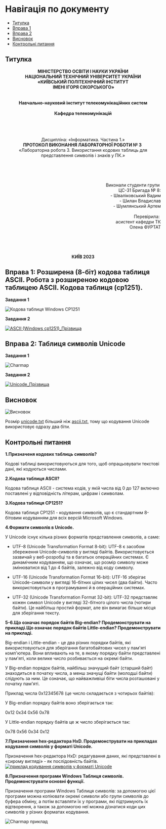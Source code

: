 # Навігація по документу
- [Титулка](#титулка)
- [Вправа 1](#вправа-1-розширена-8-бiт-кодова-таблиця-ascii-робота-з-розширеною-кодовою-таблицею-ascii-кодова-таблиця-cp1251)
- [Вправа 2](#вправа-2-таблиця-символiв-unicode)
- [Висновок](#висновок)
- [Контрольнi питання](#контрольнi-питання)

## Титулка
<p align="center"><strong>МІНІСТЕРСТВО ОСВІТИ І НАУКИ УКРАЇНИ
<br>НАЦІОНАЛЬНИЙ ТЕХНІЧНИЙ УНІВЕРСИТЕТ УКРАЇНИ
<br>«КИЇВСЬКИЙ ПОЛІТЕХНІЧНИЙ ІНСТИТУТ
<br> ІМЕНІ ІГОРЯ СІКОРСЬКОГО»
<br><br><br>Навчально-науковий інститут телекомунікаційних систем
<br><br>Кафедра телекомунікацій</strong>
<br><br><br><br><br>Дисципліна: «Інформатика. Частина 1.»
<br><strong>ПРОТОКОЛ ВИКОНАННЯ ЛАБОРАТОРНОЇ РОБОТИ № 3</strong> 
<br>«Лабораторна робота 3. Використання
кодових таблиць для представлення
символiв i знакiв у ПК.»</p align="center">
<br><br><br><p align="right">Виконали студенти групи 
<br>ЦС-31 Бригада № 8:
<br>- Шваліковський Вадим
<br>- Шилан Владислав
<br>- Шумлянський Артем
<br><br>Перевірила: 
<br>асистент кафедри ТК 
<br>Олена ФУРТАТ</p>
<br><br><br><p align="center"><strong>КИЇВ 2023</strong></p align="center">

## Вправа 1: Розширена (8-бiт) кодова таблиця ASCII. Робота з розширеною кодовою таблицею ASCII. Кодова таблиця (cp1251).
**Завдання 1**

![Кодова таблиця Windows CP1251](Кодова%20таблиця%20Windows%20CP1251.png)

**Завдання 2**

[![ASCII (Windows cp1251)_Прізвища](ASCII%20(Windows%20cp1251)_Прізвища.png)](ascii.txt) 
## Вправа 2: Таблиця символiв Unicode
**Завдання 1**

![Charmap](Charmap.png)

**Завдання 2**

[![Unicode_Прізвища](Unicode_Прізвища.png)](unicode.txt) 
## Висновок
![Висновок](Висновок.png)

Розмір [unicode.txt](unicode.txt) більший ніж [ascii.txt](ascii.txt), тому що кодування Unicode використовує одразу два біти.
## Контрольнi питання
**1.Призначеня кодових таблиць символiв?**

Кодові таблиці використовуються для того, щоб опрацьовувати текстові дані, які кодуються числами.

**2.Кодова таблиця ASCII?**

Кодова таблиця ASCII - система кодів, у якій числа від 0 до 127 включно поставлені у відповідність літерам, цифрам і символам.

**3.Кодова таблиця CP1251?**

Кодова таблиця CP1251 - кодування символів, що є стандартним 8-бітовим кодуванням для всіх версій Microsoft Windows.

**4.Формати символiв в Unicode.**

У Unicode існує кілька різних форматів представлення символів, а саме:

- UTF-8 (Unicode Transformation Format 8-bit): UTF-8 є засобом збереження Unicode-символів у вигляді байтів.  Використовується зазвичай у веб-розробці та в багатьох операційних системах.   Є динамічним кодуванням, що означає, що розмір символу може змінюватися від 1 до 4 байтів, залежно від коду символу.

- UTF-16 (Unicode Transformation Format 16-bit):  UTF-16 зберігає Unicode-символи у вигляді 16-бітних цілих чисел (два байти). Часто використовується в програмуванні й в операційних системах.

- UTF-32 (Unicode Transformation Format 32-bit):   UTF-32 представляє кожен символ Unicode у вигляді 32-бітного цілого числа (чотири байти).   Це найбільш простий формат, але він вимагає більше місця для зберігання тексту.

**5-6.Що означає порядок байтiв Big-endian? Продемонструвати на прикладi.Що означає порядок байтiв Little-endian? Продемонструвати на прикладi.**

Big-endian і Little-endian - це два різних порядки байтів, які використовуються для зберігання багатобайтових чисел у пам'яті комп'ютера. Вони впливають на те, в якому порядку байти представлені у пам'яті, коли велике число розбивається на окремі байти.

У Big-endian порядок байтів, найбільш значущий байт (старший байт) знаходиться в початку числа, а менш значущі байти (молодші байти) слідують за ним. Це означає, що найважливіші біти числа розташовані у початку пам'яті.

Приклад числа 0x12345678 (це число складається з чотирьох байтів):

У Big-endian порядку байтів воно зберігається так:

0x12 0x34 0x56 0x78

У Little-endian порядку байтів це ж число зберігається так:

0x78 0x56 0x34 0x12

**7.Призначення hex-редактора HxD. Продемонструвати на прикладах кодування символiв у форматi Unicode.**

Призначення hex-редактора HxD: редагування даних, які представлені в «сирому вигляді» - як послідовність байтів.
[![приклад кодування символiв у форматi Unicode](Unicode_Прізвища.png)](unicode.txt)

**8.Призначення програми Windows Таблиця символiв. Продемонструвати основнi функцiї.**

Призначення програми Windows Таблиця символiв: за допомогою цієї програми можна копіювати окремі символи або групи символів до буфера обміну, а потім вставляти їх у програми, які підтримують їх відтворення, а також за допомогою неї можна дізнатися коди цих символів у різних форматах кодування.

![Charmap приклад](Charmap.png)




